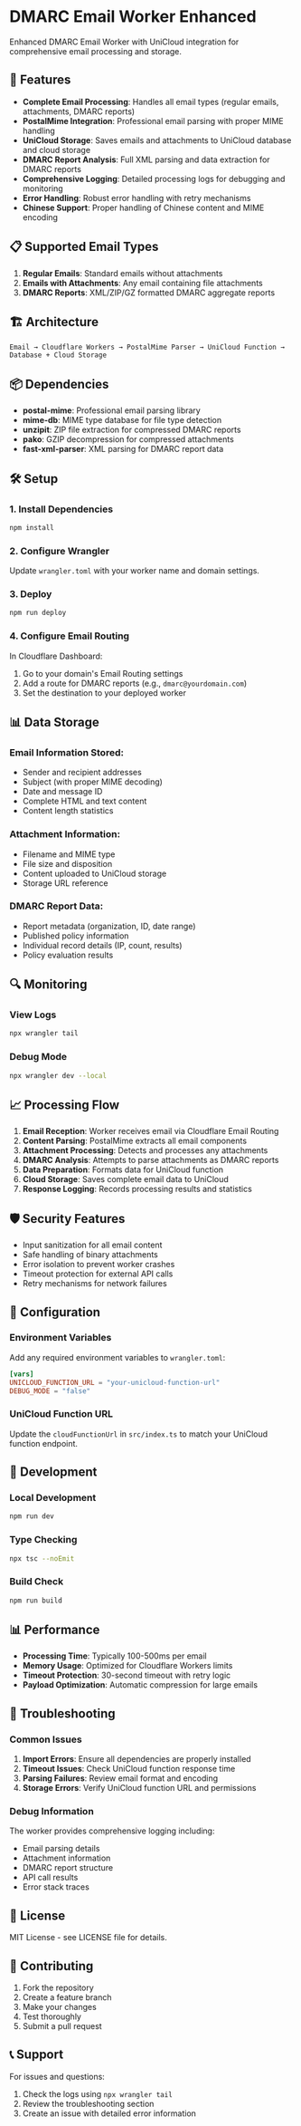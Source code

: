 # DMARC Email Worker Enhanced

Enhanced DMARC Email Worker with UniCloud integration for comprehensive email processing and storage.

## 🚀 Features

- **Complete Email Processing**: Handles all email types (regular emails, attachments, DMARC reports)
- **PostalMime Integration**: Professional email parsing with proper MIME handling
- **UniCloud Storage**: Saves emails and attachments to UniCloud database and cloud storage
- **DMARC Report Analysis**: Full XML parsing and data extraction for DMARC reports
- **Comprehensive Logging**: Detailed processing logs for debugging and monitoring
- **Error Handling**: Robust error handling with retry mechanisms
- **Chinese Support**: Proper handling of Chinese content and MIME encoding

## 📋 Supported Email Types

1. **Regular Emails**: Standard emails without attachments
2. **Emails with Attachments**: Any email containing file attachments
3. **DMARC Reports**: XML/ZIP/GZ formatted DMARC aggregate reports

## 🏗️ Architecture

```
Email → Cloudflare Workers → PostalMime Parser → UniCloud Function → Database + Cloud Storage
```

## 📦 Dependencies

- **postal-mime**: Professional email parsing library
- **mime-db**: MIME type database for file type detection
- **unzipit**: ZIP file extraction for compressed DMARC reports
- **pako**: GZIP decompression for compressed attachments
- **fast-xml-parser**: XML parsing for DMARC report data

## 🛠️ Setup

### 1. Install Dependencies

```bash
npm install
```

### 2. Configure Wrangler

Update `wrangler.toml` with your worker name and domain settings.

### 3. Deploy

```bash
npm run deploy
```

### 4. Configure Email Routing

In Cloudflare Dashboard:
1. Go to your domain's Email Routing settings
2. Add a route for DMARC reports (e.g., `dmarc@yourdomain.com`)
3. Set the destination to your deployed worker

## 📊 Data Storage

### Email Information Stored:
- Sender and recipient addresses
- Subject (with proper MIME decoding)
- Date and message ID
- Complete HTML and text content
- Content length statistics

### Attachment Information:
- Filename and MIME type
- File size and disposition
- Content uploaded to UniCloud storage
- Storage URL reference

### DMARC Report Data:
- Report metadata (organization, ID, date range)
- Published policy information
- Individual record details (IP, count, results)
- Policy evaluation results

## 🔍 Monitoring

### View Logs
```bash
npx wrangler tail
```

### Debug Mode
```bash
npx wrangler dev --local
```

## 📈 Processing Flow

1. **Email Reception**: Worker receives email via Cloudflare Email Routing
2. **Content Parsing**: PostalMime extracts all email components
3. **Attachment Processing**: Detects and processes any attachments
4. **DMARC Analysis**: Attempts to parse attachments as DMARC reports
5. **Data Preparation**: Formats data for UniCloud function
6. **Cloud Storage**: Saves complete email data to UniCloud
7. **Response Logging**: Records processing results and statistics

## 🛡️ Security Features

- Input sanitization for all email content
- Safe handling of binary attachments
- Error isolation to prevent worker crashes
- Timeout protection for external API calls
- Retry mechanisms for network failures

## 📝 Configuration

### Environment Variables
Add any required environment variables to `wrangler.toml`:

```toml
[vars]
UNICLOUD_FUNCTION_URL = "your-unicloud-function-url"
DEBUG_MODE = "false"
```

### UniCloud Function URL
Update the `cloudFunctionUrl` in `src/index.ts` to match your UniCloud function endpoint.

## 🔧 Development

### Local Development
```bash
npm run dev
```

### Type Checking
```bash
npx tsc --noEmit
```

### Build Check
```bash
npm run build
```

## 📊 Performance

- **Processing Time**: Typically 100-500ms per email
- **Memory Usage**: Optimized for Cloudflare Workers limits
- **Timeout Protection**: 30-second timeout with retry logic
- **Payload Optimization**: Automatic compression for large emails

## 🐛 Troubleshooting

### Common Issues

1. **Import Errors**: Ensure all dependencies are properly installed
2. **Timeout Issues**: Check UniCloud function response time
3. **Parsing Failures**: Review email format and encoding
4. **Storage Errors**: Verify UniCloud function URL and permissions

### Debug Information

The worker provides comprehensive logging including:
- Email parsing details
- Attachment information
- DMARC report structure
- API call results
- Error stack traces

## 📄 License

MIT License - see LICENSE file for details.

## 🤝 Contributing

1. Fork the repository
2. Create a feature branch
3. Make your changes
4. Test thoroughly
5. Submit a pull request

## 📞 Support

For issues and questions:
1. Check the logs using `npx wrangler tail`
2. Review the troubleshooting section
3. Create an issue with detailed error information